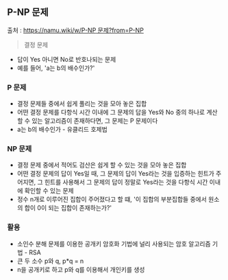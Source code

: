 ## P-NP 문제
출처 : [https://namu.wiki/w/P-NP 문제?from=P-NP](https://namu.wiki/w/P-NP%20%EB%AC%B8%EC%A0%9C?from=P-NP)

> 결정 문제
- 답이 Yes 아니면 No로 반호나되는 문제
- 예를 들어, 'a는 b의 배수인가?'
> 

### P 문제

- 결정 문제들 중에서 쉽게 풀리는 것을 모아 놓은 집합
- 어떤 결정 문제를 다항식 시간 이내에 그 문제의 답을 Yes와 No 중의 하나로 계산할 수 있는 알고리즘이 존재하다면, 그 문제는 P 문제이다
- a는 b의 배수인가 - 유클리드 호제법

### NP 문제

- 결정 문제 중에서 적어도 검산은 쉽게 할 수 있는 것을 모아 놓은 집합
- 어떤 결정 문제의 답이 Yes일 때, 그 문제의 답이 Yes라는 것을 입증하는 힌트가 주어지면, 그 힌트를 사용해서 그 문제의 답이 정말로 Yes라는 것을 다항식 시간 이내에 확인할 수 있는 문제
- 정수 n개로 이루어진 집합이 주어졌다고 할 떄, '이 집합의 부분집합들 중에서 원소의 합이 0이 되는 집합이 존재하는가?'

### 활용

- 소인수 분해 문제를 이용한 공개키 암호화 기법에 널리 사용되는 암호 알고리즘 기법 - RSA
- 큰 두 소수 p와 q, p*q = n
- n을 공개키로 하고 p와 q를 이용해서 개인키를 생성
